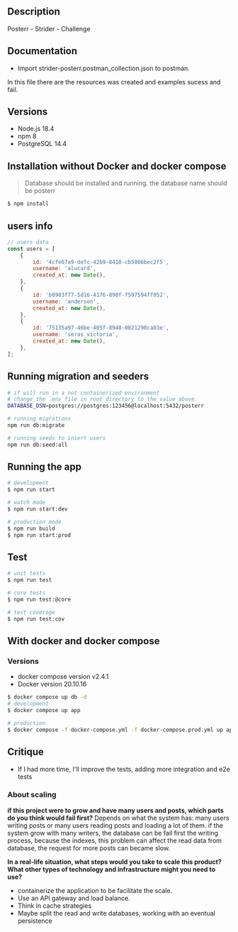 ## Description

Posterr - Strider - Challenge

## Documentation

- Import strider-posterr.postman_collection.json to postman.

In this file there are the resources was created and examples sucess and fail.

## Versions

- Node.js 18.4
- npm 8
- PostgreSQL 14.4

## Installation without Docker and docker compose

> Database should be installed and running.
> the database name should be posterr

```bash
$ npm install
```

## users info

```javascript
// users data
const users = [
    {
        id: '4cfe67a9-defc-42b9-8410-cb5086bec2f5',
        username: 'alucard',
        created_at: new Date(),
    },
    {
        id: 'b8903f77-5d16-4176-890f-f597594ff952',
        username: 'anderson',
        created_at: new Date(),
    },
    {
        id: '75135a97-46be-405f-8948-0821290ca83e',
        username: 'seras_victoria',
        created_at: new Date(),
    },
];
```

## Running migration and seeders

```bash
# if will run in a not containerized environment 
# change the .env file in root directory to the value above.
DATABASE_DSN=postgres://postgres:123456@localhost:5432/posterr

# running migrations
npm run db:migrate

# running seeds to insert users
npm run db:seed:all

```

## Running the app

```bash
# development
$ npm run start

# watch mode
$ npm run start:dev

# production mode
$ npm run build
$ npm run start:prod
```

## Test

```bash
# unit tests
$ npm run test

# core tests
$ npm run test:@core

# test coverage
$ npm run test:cov
```

## With docker and docker compose

### Versions

- docker compose version v2.4.1
- Docker version 20.10.16

```bash
$ docker compose up db -d
# development  
$ docker compose up app

# production
$ docker compose -f docker-compose.yml -f docker-compose.prod.yml up app
```

## Critique

- If I had more time, I'll improve the tests, adding more integration and e2e tests

### About scaling

**if this project were to grow and have many users and posts, which parts do you think would fail first?**
Depends on what the system has: many users writing posts or many users reading posts and loading a lot of them.
if the system grow with many writers, the database can be fail first the writing process, because the indexes, this
problem can affect the read data from database,
the request for more posts can became slow.

**In a real-life situation, what steps would you take to scale this product? What other types of technology and
infrastructure might you need to use?**

- containerize the application to be facilitate the scale.
- Use an API gateway and load balance.
- Think in cache strategies
- Maybe split the read and write databases, working with an eventual persistence